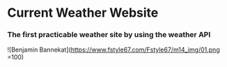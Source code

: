 # Current Weather Website
### The first practicable weather site by using the weather API
![Benjamin Bannekat](https://www.fstyle67.com/Fstyle67/m14_img/01.png =100)
